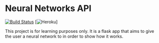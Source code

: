 # Neural Networks API

[![Build Status](https://travis-ci.org/biancarosa/neural-networks-api.svg?branch=master)](https://travis-ci.org/biancarosa/neural-networks-api)
[![Heroku](https://heroku-badge.herokuapp.com/?app=neural-networks-api)]

This project is for learning purposes only. It is a flask app that aims to give the user a neural network to in order to show how it works.
